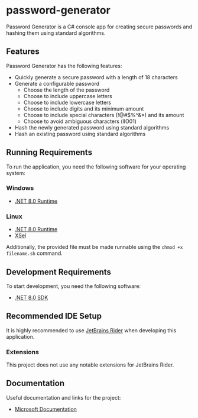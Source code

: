 # password-generator

Password Generator is a C# console app for creating secure passwords and hashing them using standard algorithms.

## Features

Password Generator has the following features:

- Quickly generate a secure password with a length of 18 characters
- Generate a configurable password
  - Choose the length of the password
  - Choose to include uppercase letters
  - Choose to include lowercase letters
  - Choose to include digits and its minimum amount
  - Choose to include special characters (!@#$%^&*) and its amount
  - Choose to avoid ambiguous characters (lIO01)
- Hash the newly generated password using standard algorithms
- Hash an existing password using standard algorithms

## Running Requirements

To run the application, you need the following software for your operating system:

### Windows

- [.NET 8.0 Runtime](https://dotnet.microsoft.com/en-us/download/dotnet/8.0/runtime)

### Linux

- [.NET 8.0 Runtime](https://dotnet.microsoft.com/en-us/download/dotnet/8.0/runtime)
- [XSel](https://vergenet.net/~conrad/software/xsel/)

Additionally, the provided file must be made runnable using the `chmod +x filename.sh` command.

## Development Requirements

To start development, you need the following software:

- [.NET 8.0 SDK](https://dotnet.microsoft.com/en-us/download/dotnet/8.0)

## Recommended IDE Setup

It is highly recommended to use [JetBrains Rider](https://www.jetbrains.com/rider/) when developing this application.

### Extensions

This project does not use any notable extensions for JetBrains Rider.

## Documentation

Useful documentation and links for the project:

- [Microsoft Documentation](https://learn.microsoft.com/en-us/)

